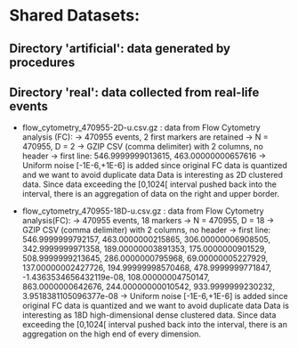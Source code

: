 Shared Datasets:
================

Directory 'artificial': data generated by procedures 
----------------------------------------------------

Directory 'real': data collected from real-life events
------------------------------------------------------
  * flow_cytometry_470955-2D-u.csv.gz : data from Flow Cytometry analysis (FC): 
     -> 470955 events, 2 first markers are retained
	 -> N = 470955, D = 2
	 -> GZIP CSV (comma delimiter) with 2 columns, no header
	 -> first line: 546.9999999013615, 463.00000000657616
	 -> Uniform noise [-1E-6,+1E-6] is added since original FC data is quantized and we want to avoid duplicate data
	 Data is interesting as 2D clustered data. Since data exceeding the [0,1024[ interval pushed back into the interval, there is an aggregation of data on the right and upper border.
	 
  * flow_cytometry_470955-18D-u.csv.gz : data from Flow Cytometry analysis(FC): 
     -> 470955 events, 18 markers
	 -> N = 470955, D = 18
	 -> GZIP CSV (comma delimiter) with 2 columns, no header
	 -> first line: 546.9999999792157, 463.0000000215865, 306.00000006908505, 342.9999999971358, 189.00000003891353, 175.0000000901529, 508.9999999213645, 286.0000000795968, 69.00000005227929, 137.00000002427726, 194.99999998570468, 478.9999999771847, -1.4363534656432119e-08, 108.00000004750147, 863.0000000642676, 244.00000000010542, 933.9999999230232, 3.9518381105096377e-08
	 -> Uniform noise [-1E-6,+1E-6] is added since original FC data is quantized and we want to avoid duplicate data
	 Data is interesting as 18D high-dimensional dense clustered data. Since data exceeding the [0,1024[ interval pushed back into the interval, there is an aggregation on the high end of every dimension.
	 
